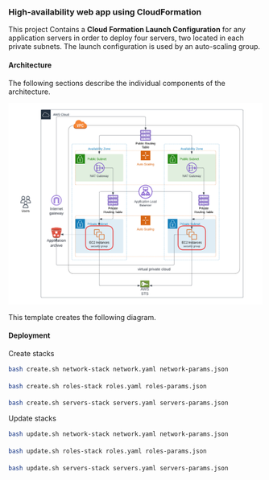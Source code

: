 ### High-availability web app using CloudFormation

This project Contains a **Cloud Formation Launch Configuration** for any application servers in order to deploy four servers, two located in each private subnets.
The launch configuration is used by an auto-scaling group.

#### Architecture

The following sections describe the individual components of the architecture.

![alt text](./samples/architecture.png)

This template creates the following diagram.

#### Deployment

Create stacks

```sh
bash create.sh network-stack network.yaml network-params.json

bash create.sh roles-stack roles.yaml roles-params.json

bash create.sh servers-stack servers.yaml servers-params.json
```

Update stacks

```sh
bash update.sh network-stack network.yaml network-params.json

bash update.sh roles-stack roles.yaml roles-params.json

bash update.sh servers-stack servers.yaml servers-params.json
```
